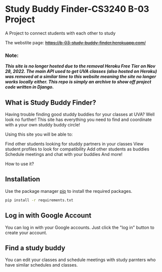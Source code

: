 # Study Buddy Finder-CS3240 B-03 Project
A Project to connect students with each other to study

The webstite page: ~~https://b-03-study-buddy-finder.herokuapp.com/~~

### Note:
***This site is no longer hosted due to the removal Heroku Free Tier on Nov 28, 2022. The main API used to get UVA classes (also hosted on Heroku) was removed at a similar time to this website meaning the site no longer works locally either. This repo is simply an archive to show off project code written in Django.***

## What is Study Buddy Finder? 

Having trouble finding good studdy buddies for your classes at UVA? Well look no further! This site has everything you need to find and coordinate with a your own studdy buddy circle!

Using this site you will be able to:

Find other students looking for studdy partners in your classes
View student profiles to look for compatibility
Add other students as buddies
Schedule meetings and chat with your buddies
And more!

How to use it?

## Installation
Use the package manager [pip](https://pip.pypa.io/en/stable/) to install the required packages.

```bash
pip install -r requirements.txt
```
## Log in with Google Account
You can log in with your Google accounts. Just click the "log in" button to create your account.

## Find a study buddy
You can edit your classes and schedule meetings with study parnters who have similar schedules and classes.
